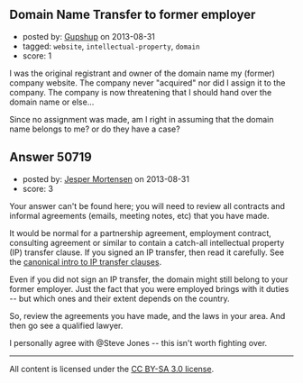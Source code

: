 ## Domain Name Transfer to former employer

- posted by: [Gupshup](https://stackexchange.com/users/-1/27447-gupshup) on 2013-08-31
- tagged: `website`, `intellectual-property`, `domain`
- score: 1

I was the original registrant and owner of the domain name my (former) company website. The company never "acquired" nor did I assign it to the company. The company is now threatening that I should hand over the domain name or else...

Since no assignment was made, am I right in assuming that the domain name belongs to me? or do they have a case? 


## Answer 50719

- posted by: [Jesper Mortensen](https://stackexchange.com/users/-1/1261-jesper-mortensen) on 2013-08-31
- score: 3

<p>Your answer can't be found here; you will need to review all contracts and informal agreements (emails, meeting notes, etc) that you have made.</p>

<p>It would be normal for a partnership agreement, employment contract, consulting agreement or similar to contain a catch-all intellectual property (IP) transfer clause. If you signed an IP transfer, then read it carefully. See the <a href="http://answers.onstartups.com/questions/19422/if-im-working-at-a-company-do-they-have-intellectual-property-rights-to-the-st/20136#20136">canonical intro to IP transfer clauses</a>.</p>

<p>Even if you did not sign an IP transfer, the domain might still belong to your former employer. Just the fact that you were employed brings with it duties -- but which ones and their extent depends on the country.</p>

<p>So, review the agreements you have made, and the laws in your area. And then go see a qualified lawyer.</p>

<p>I personally agree with @Steve Jones -- this isn't worth fighting over.</p>




---

All content is licensed under the [CC BY-SA 3.0 license](https://creativecommons.org/licenses/by-sa/3.0/).
